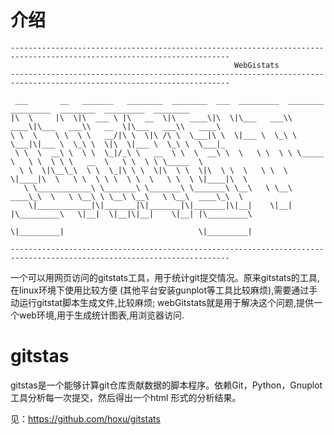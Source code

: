 # 介绍

```
-----------------------------------------------------------------------------------------------------------------------
                                                  WebGistats
-----------------------------------------------------------------------------------------------------------------------

 ___       __   _______   ________  ________  ___  _________  ________  _________  ________  _________  ________
|\  \     |\  \|\  ___ \ |\   __  \|\   ____\|\  \|\___   ___\\   ____\|\___   ___\\   __  \|\___   ___\\   ____\
\ \  \    \ \  \ \   __/|\ \  \|\ /\ \  \___|\ \  \|___ \  \_\ \  \___|\|___ \  \_\ \  \|\  \|___ \  \_\ \  \___|_
 \ \  \  __\ \  \ \  \_|/_\ \   __  \ \  \  __\ \  \   \ \  \ \ \_____  \   \ \  \ \ \   __  \   \ \  \ \ \_____  \
  \ \  \|\__\_\  \ \  \_|\ \ \  \|\  \ \  \|\  \ \  \   \ \  \ \|____|\  \   \ \  \ \ \  \ \  \   \ \  \ \|____|\  \
   \ \____________\ \_______\ \_______\ \_______\ \__\   \ \__\  ____\_\  \   \ \__\ \ \__\ \__\   \ \__\  ____\_\  \
    \|____________|\|_______|\|_______|\|_______|\|__|    \|__| |\_________\   \|__|  \|__|\|__|    \|__| |\_________\
                                                                \|_________|                              \|_________|

-----------------------------------------------------------------------------------------------------------------------
```

一个可以用网页访问的gitstats工具，用于统计git提交情况。原来gitstats的工具,在linux环境下使用比较方便
(其他平台安装gunplot等工具比较麻烦),需要通过手动运行gitstat脚本生成文件,比较麻烦;
webGitstats就是用于解决这个问题,提供一个web环境,用于生成统计图表,用浏览器访问.

# gitstas
gitstas是一个能够计算git仓库贡献数据的脚本程序。依赖Git，Python，Gnuplot工具分析每一次提交，然后得出一个html
形式的分析结果。

见：https://github.com/hoxu/gitstats
